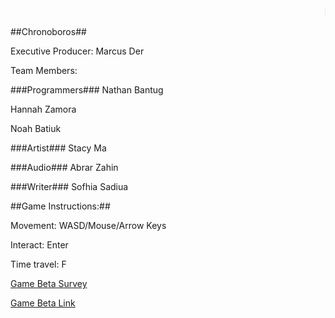 <marquee>Mental Wealth Games</marquee>

##Chronoboros##

Executive Producer: Marcus Der

Team Members:

###Programmers###
Nathan Bantug

Hannah Zamora

Noah Batiuk

###Artist###
Stacy Ma

###Audio###
Abrar Zahin

###Writer###
Sofhia Sadiua


##Game Instructions:##

Movement: WASD/Mouse/Arrow Keys

Interact: Enter

Time travel: F


[Game Beta Survey](https://forms.gle/DcRcu8hny6ZaGoTRA)

[Game Beta Link](https://marinathan.github.io/Beta/index)

